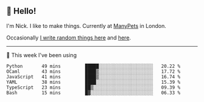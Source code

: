 ## 👋 Hello! 

I'm Nick. I like to make things. Currently at [ManyPets](https://manypets.com) in London.

Occasionally [I write random things here](https://nicksnell.com) and [here](https://twitter.com/nicksnell).

-------

🚀 This week I've been using

<!--START_SECTION:waka-->

```text
Python       49 mins         █████░░░░░░░░░░░░░░░░░░░░   20.22 %
OCaml        43 mins         ████▒░░░░░░░░░░░░░░░░░░░░   17.72 %
JavaScript   41 mins         ████▒░░░░░░░░░░░░░░░░░░░░   16.74 %
YAML         38 mins         ████░░░░░░░░░░░░░░░░░░░░░   15.39 %
TypeScript   23 mins         ██▒░░░░░░░░░░░░░░░░░░░░░░   09.39 %
Bash         15 mins         █▓░░░░░░░░░░░░░░░░░░░░░░░   06.33 %
```

<!--END_SECTION:waka-->
